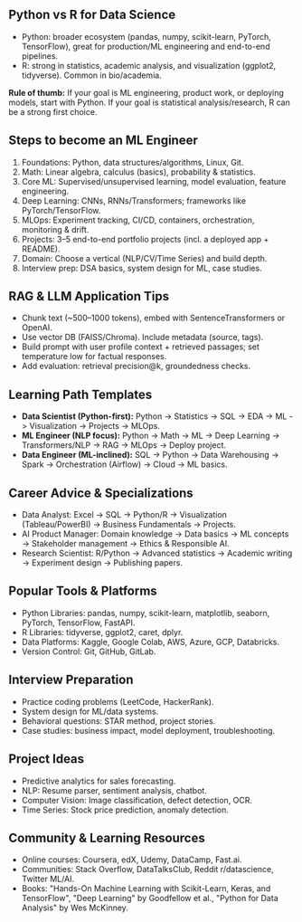 ## Python vs R for Data Science
- Python: broader ecosystem (pandas, numpy, scikit-learn, PyTorch, TensorFlow), great for production/ML engineering and end-to-end pipelines.
- R: strong in statistics, academic analysis, and visualization (ggplot2, tidyverse). Common in bio/academia.

**Rule of thumb:** If your goal is ML engineering, product work, or deploying models, start with Python. If your goal is statistical analysis/research, R can be a strong first choice.

## Steps to become an ML Engineer
1. Foundations: Python, data structures/algorithms, Linux, Git.
2. Math: Linear algebra, calculus (basics), probability & statistics.
3. Core ML: Supervised/unsupervised learning, model evaluation, feature engineering.
4. Deep Learning: CNNs, RNNs/Transformers; frameworks like PyTorch/TensorFlow.
5. MLOps: Experiment tracking, CI/CD, containers, orchestration, monitoring & drift.
6. Projects: 3–5 end-to-end portfolio projects (incl. a deployed app + README).
7. Domain: Choose a vertical (NLP/CV/Time Series) and build depth.
8. Interview prep: DSA basics, system design for ML, case studies.

## RAG & LLM Application Tips
- Chunk text (~500–1000 tokens), embed with SentenceTransformers or OpenAI.
- Use vector DB (FAISS/Chroma). Include metadata (source, tags).
- Build prompt with user profile context + retrieved passages; set temperature low for factual responses.
- Add evaluation: retrieval precision@k, groundedness checks.

## Learning Path Templates
- **Data Scientist (Python-first):** Python -> Statistics -> SQL -> EDA -> ML -> Visualization -> Projects -> MLOps.
- **ML Engineer (NLP focus):** Python -> Math -> ML -> Deep Learning -> Transformers/NLP -> RAG -> MLOps -> Deploy project.
- **Data Engineer (ML-inclined):** SQL -> Python -> Data Warehousing -> Spark -> Orchestration (Airflow) -> Cloud -> ML basics.

## Career Advice & Specializations
- Data Analyst: Excel -> SQL -> Python/R -> Visualization (Tableau/PowerBI) -> Business Fundamentals -> Projects.
- AI Product Manager: Domain knowledge -> Data basics -> ML concepts -> Stakeholder management -> Ethics & Responsible AI.
- Research Scientist: R/Python -> Advanced statistics -> Academic writing -> Experiment design -> Publishing papers.

## Popular Tools & Platforms
- Python Libraries: pandas, numpy, scikit-learn, matplotlib, seaborn, PyTorch, TensorFlow, FastAPI.
- R Libraries: tidyverse, ggplot2, caret, dplyr.
- Data Platforms: Kaggle, Google Colab, AWS, Azure, GCP, Databricks.
- Version Control: Git, GitHub, GitLab.

## Interview Preparation
- Practice coding problems (LeetCode, HackerRank).
- System design for ML/data systems.
- Behavioral questions: STAR method, project stories.
- Case studies: business impact, model deployment, troubleshooting.

## Project Ideas
- Predictive analytics for sales forecasting.
- NLP: Resume parser, sentiment analysis, chatbot.
- Computer Vision: Image classification, defect detection, OCR.
- Time Series: Stock price prediction, anomaly detection.

## Community & Learning Resources
- Online courses: Coursera, edX, Udemy, DataCamp, Fast.ai.
- Communities: Stack Overflow, DataTalksClub, Reddit r/datascience, Twitter ML/AI.
- Books: "Hands-On Machine Learning with Scikit-Learn, Keras, and TensorFlow", "Deep Learning" by Goodfellow et al., "Python for Data Analysis" by Wes McKinney.